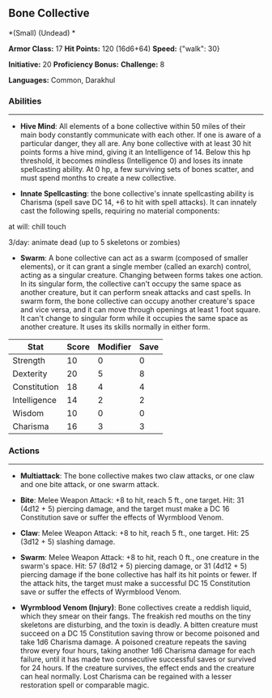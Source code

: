 ## Bone Collective
*(Small) (Undead) *

**Armor Class:** 17
**Hit Points:** 120 (16d6+64)
**Speed:** {"walk": 30}

**Initiative:** 20
**Proficiency Bonus:**
**Challenge:** 8

**Languages:** Common, Darakhul

### Abilities
 --- 
- **Hive Mind**: All elements of a bone collective within 50 miles of their main body constantly communicate with each other. If one is aware of a particular danger, they all are. Any bone collective with at least 30 hit points forms a hive mind, giving it an Intelligence of 14. Below this hp threshold, it becomes mindless (Intelligence 0) and loses its innate spellcasting ability. At 0 hp, a few surviving sets of bones scatter, and must spend months to create a new collective.

- **Innate Spellcasting**: the bone collective's innate spellcasting ability is Charisma (spell save DC 14, +6 to hit with spell attacks). It can innately cast the following spells, requiring no material components:

at will: chill touch

3/day: animate dead (up to 5 skeletons or zombies)

- **Swarm**: A bone collective can act as a swarm (composed of smaller elements), or it can grant a single member (called an exarch) control, acting as a singular creature. Changing between forms takes one action. In its singular form, the collective can't occupy the same space as another creature, but it can perform sneak attacks and cast spells. In swarm form, the bone collective can occupy another creature's space and vice versa, and it can move through openings at least 1 foot square. It can't change to singular form while it occupies the same space as another creature. It uses its skills normally in either form.



| Stat | Score | Modifier | Save |
| ---- | ---- | ---- | ---- |
| Strength | 10 | 0 | 0 |
| Dexterity | 20 | 5 | 8 |
| Constitution | 18 | 4 | 4 |
| Intelligence | 14 | 2 | 2 |
| Wisdom | 10 | 0 | 0 |
| Charisma | 16 | 3 | 3 |

### Actions
 --- 
- **Multiattack**: The bone collective makes two claw attacks, or one claw and one bite attack, or one swarm attack.

- **Bite**: Melee Weapon Attack: +8 to hit, reach 5 ft., one target. Hit: 31 (4d12 + 5) piercing damage, and the target must make a DC 16 Constitution save or suffer the effects of Wyrmblood Venom.

- **Claw**: Melee Weapon Attack: +8 to hit, reach 5 ft., one target. Hit: 25 (3d12 + 5) slashing damage.

- **Swarm**: Melee Weapon Attack: +8 to hit, reach 0 ft., one creature in the swarm's space. Hit: 57 (8d12 + 5) piercing damage, or 31 (4d12 + 5) piercing damage if the bone collective has half its hit points or fewer. If the attack hits, the target must make a successful DC 15 Constitution save or suffer the effects of Wyrmblood Venom.

- **Wyrmblood Venom (Injury)**: Bone collectives create a reddish liquid, which they smear on their fangs. The freakish red mouths on the tiny skeletons are disturbing, and the toxin is deadly. A bitten creature must succeed on a DC 15 Constitution saving throw or become poisoned and take 1d6 Charisma damage. A poisoned creature repeats the saving throw every four hours, taking another 1d6 Charisma damage for each failure, until it has made two consecutive successful saves or survived for 24 hours. If the creature survives, the effect ends and the creature can heal normally. Lost Charisma can be regained with a lesser restoration spell or comparable magic.

